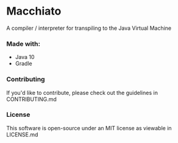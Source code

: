 # Macchiato

A compiler / interpreter for transpiling to the Java Virtual Machine

### Made with:
 - Java 10
 - Gradle

### Contributing
If you'd like to contribute, please check out the guidelines in CONTRIBUTING.md

### License
This software is open-source under an MIT license as viewable in LICENSE.md
